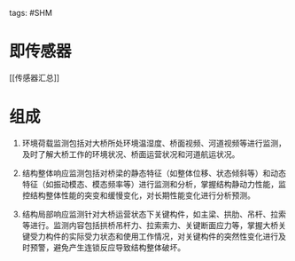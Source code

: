 tags: #SHM 

# 即传感器
[[传感器汇总]]

# 组成

1. 环境荷载监测包括对大桥所处环境温湿度、桥面视频、河道视频等进行监测，及时了解大桥工作的环境状况、桥面运营状况和河道航运状况。

1. 结构整体响应监测包括对桥梁的静态特征（如整体位移、状态倾斜等）和动态特征（如振动模态、模态频率等）进行监测和分析，掌握结构静动力性能，监控结构整体性能的突变和缓慢变化，对长期性能变化进行分析预测。

1. 结构局部响应监测针对大桥运营状态下关键构件，如主梁、拱肋、吊杆、拉索等进行。监测内容包括拱桥吊杆力、拉索索力、关键断面应力等，掌握大桥关键受力构件的实际受力状态和使用工作情况，对关键构件的突然性变化进行及时预警，避免产生连锁反应导致结构整体破坏。